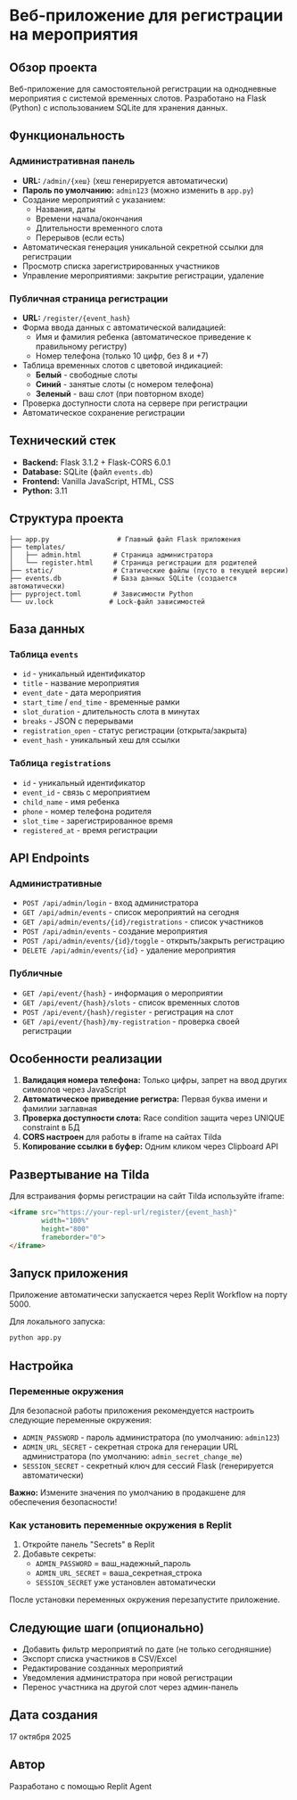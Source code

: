 # Веб-приложение для регистрации на мероприятия

## Обзор проекта

Веб-приложение для самостоятельной регистрации на однодневные мероприятия с системой временных слотов. Разработано на Flask (Python) с использованием SQLite для хранения данных.

## Функциональность

### Административная панель
- **URL:** `/admin/{хеш}` (хеш генерируется автоматически)
- **Пароль по умолчанию:** `admin123` (можно изменить в `app.py`)
- Создание мероприятий с указанием:
  - Названия, даты
  - Времени начала/окончания
  - Длительности временного слота
  - Перерывов (если есть)
- Автоматическая генерация уникальной секретной ссылки для регистрации
- Просмотр списка зарегистрированных участников
- Управление мероприятиями: закрытие регистрации, удаление

### Публичная страница регистрации
- **URL:** `/register/{event_hash}`
- Форма ввода данных с автоматической валидацией:
  - Имя и фамилия ребенка (автоматическое приведение к правильному регистру)
  - Номер телефона (только 10 цифр, без 8 и +7)
- Таблица временных слотов с цветовой индикацией:
  - **Белый** - свободные слоты
  - **Синий** - занятые слоты (с номером телефона)
  - **Зеленый** - ваш слот (при повторном входе)
- Проверка доступности слота на сервере при регистрации
- Автоматическое сохранение регистрации

## Технический стек

- **Backend:** Flask 3.1.2 + Flask-CORS 6.0.1
- **Database:** SQLite (файл `events.db`)
- **Frontend:** Vanilla JavaScript, HTML, CSS
- **Python:** 3.11

## Структура проекта

```
├── app.py                 # Главный файл Flask приложения
├── templates/
│   ├── admin.html        # Страница администратора
│   └── register.html     # Страница регистрации для родителей
├── static/               # Статические файлы (пусто в текущей версии)
├── events.db             # База данных SQLite (создается автоматически)
├── pyproject.toml        # Зависимости Python
└── uv.lock              # Lock-файл зависимостей
```

## База данных

### Таблица `events`
- `id` - уникальный идентификатор
- `title` - название мероприятия
- `event_date` - дата мероприятия
- `start_time` / `end_time` - временные рамки
- `slot_duration` - длительность слота в минутах
- `breaks` - JSON с перерывами
- `registration_open` - статус регистрации (открыта/закрыта)
- `event_hash` - уникальный хеш для ссылки

### Таблица `registrations`
- `id` - уникальный идентификатор
- `event_id` - связь с мероприятием
- `child_name` - имя ребенка
- `phone` - номер телефона родителя
- `slot_time` - зарегистрированное время
- `registered_at` - время регистрации

## API Endpoints

### Административные
- `POST /api/admin/login` - вход администратора
- `GET /api/admin/events` - список мероприятий на сегодня
- `GET /api/admin/events/{id}/registrations` - список участников
- `POST /api/admin/events` - создание мероприятия
- `POST /api/admin/events/{id}/toggle` - открыть/закрыть регистрацию
- `DELETE /api/admin/events/{id}` - удаление мероприятия

### Публичные
- `GET /api/event/{hash}` - информация о мероприятии
- `GET /api/event/{hash}/slots` - список временных слотов
- `POST /api/event/{hash}/register` - регистрация на слот
- `GET /api/event/{hash}/my-registration` - проверка своей регистрации

## Особенности реализации

1. **Валидация номера телефона:** Только цифры, запрет на ввод других символов через JavaScript
2. **Автоматическое приведение регистра:** Первая буква имени и фамилии заглавная
3. **Проверка доступности слота:** Race condition защита через UNIQUE constraint в БД
4. **CORS настроен** для работы в iframe на сайтах Tilda
5. **Копирование ссылки в буфер:** Одним кликом через Clipboard API

## Развертывание на Tilda

Для встраивания формы регистрации на сайт Tilda используйте iframe:

```html
<iframe src="https://your-repl-url/register/{event_hash}" 
        width="100%" 
        height="800" 
        frameborder="0">
</iframe>
```

## Запуск приложения

Приложение автоматически запускается через Replit Workflow на порту 5000.

Для локального запуска:
```bash
python app.py
```

## Настройка

### Переменные окружения

Для безопасной работы приложения рекомендуется настроить следующие переменные окружения:

- `ADMIN_PASSWORD` - пароль администратора (по умолчанию: `admin123`)
- `ADMIN_URL_SECRET` - секретная строка для генерации URL администратора (по умолчанию: `admin_secret_change_me`)
- `SESSION_SECRET` - секретный ключ для сессий Flask (генерируется автоматически)

**Важно:** Измените значения по умолчанию в продакшене для обеспечения безопасности!

### Как установить переменные окружения в Replit

1. Откройте панель "Secrets" в Replit
2. Добавьте секреты:
   - `ADMIN_PASSWORD` = ваш_надежный_пароль
   - `ADMIN_URL_SECRET` = ваша_секретная_строка
   - `SESSION_SECRET` уже установлен автоматически

После установки переменных окружения перезапустите приложение.

## Следующие шаги (опционально)

- Добавить фильтр мероприятий по дате (не только сегодняшние)
- Экспорт списка участников в CSV/Excel
- Редактирование созданных мероприятий
- Уведомления администратора при новой регистрации
- Перенос участника на другой слот через админ-панель

## Дата создания

17 октября 2025

## Автор

Разработано с помощью Replit Agent
